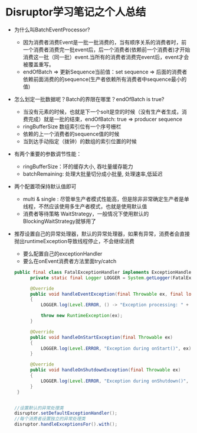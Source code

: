 # Disruptor学习笔记之个人总结


* 为什么叫BatchEventProcessor?

  - 因为消费者消费Event是一批一批消费的，当有顺序关系的消费者时，前一个消费者消费完一批event后，后一个消费者(依赖前一个消费者)才开始消费这一批（同一批）event.当所有的消费者消费完event后，event才会被覆盖重写。
  - endOfBatch => 更新Sequence当前值：set sequence => 后面的消费者依赖前面消费的的sequence(生产者依赖所有消费者中sequence最小的值)

* 怎么划定一批数据呢？Batch的界限在哪里？endOfBatch is true?



  - 当没有元素的时候，也就是下一个solt是空的时候（没有生产者生成，消费完成）就是一批的结束，endOfBatch: true => producer sequence
  - ringBufferSize 数组索引位有一个序号栅栏
  - 依赖的上一个消费者的sequence值的时候
  - 当到达手动指定（拨钟）的数组的索引位置的时候

* 有两个重要的参数调节性能：
  - ringBufferSize：环的缓存大小, 吞吐量缓存能力
  - batchRemaining: 处理大批量切分成小批量, 处理速率,低延迟

* 两个配置项保持默认值即可
  - multi & single : 尽管单生产者模式性能高，但是除非非常确定生产者是单线程，不然应该使用多生产者模式，也就是使用默认值
  - 消费者等待策略 WaitStrategy，一般情况下使用默认的BlockingWaitStrategy就够用了

* 推荐设置自己的异常处理器，默认的异常处理器，如果有异常，消费者会直接抛出runtimeException导致线程停止，不会继续消费
  - 要么配置自己的exceptionHandler
  - 要么在onEvent消费者方法里面try/catch


  ```java
  public final class FatalExceptionHandler implements ExceptionHandler<Object> {
        private static final Logger LOGGER = System.getLogger(FatalExceptionHandler.class.getName());

        @Override
        public void handleEventException(final Throwable ex, final long sequence, final Object event)
        {
            LOGGER.log(Level.ERROR, () -> "Exception processing: " + sequence + " " + event, ex);

            throw new RuntimeException(ex);
        }

        @Override
        public void handleOnStartException(final Throwable ex)
        {
            LOGGER.log(Level.ERROR, "Exception during onStart()", ex);
        }

        @Override
        public void handleOnShutdownException(final Throwable ex)
        {
            LOGGER.log(Level.ERROR, "Exception during onShutdown()", ex);
        }
   } 
  ```


  ```java
  
  //设置默认的异常处理类
  disruptor.setDefaultExceptionHandler();
  //每个消费者设置独立的异常处理类
  disruptor.handleExceptionsFor().with(); 
  ```











